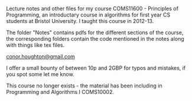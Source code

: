 Lecture notes and other files for my course COMS11600 - Principles of
Programming, an introductary course in algorithms for first year CS
students at Bristol University. I taught this course in 2012-13.

The folder "Notes" contains pdfs for the different sections of the
course, the corresponding folders contain the code mentioned in the
notes along with things like tex files.

conor.houghton@gmail.com

I offer a small bounty of between 10p and 2GBP for typos and mistakes,
if you spot some let me know.

This course no longer exists - the material has been including in
Programming and Algorithms I COMS10002.